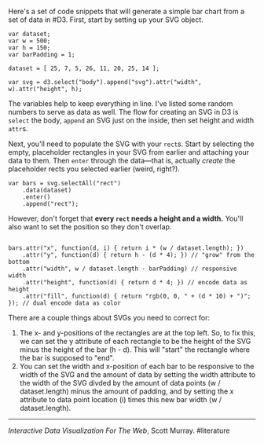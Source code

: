 Here's a set of code snippets that will generate a simple bar chart from a set of data in #D3. First, start by setting up your SVG object.

```
var dataset;
var w = 500;
var h = 150;
var barPadding = 1;

dataset = [ 25, 7, 5, 26, 11, 20, 25, 14 ];

var svg = d3.select("body").append("svg").attr("width", w).attr("height", h); 
```

The variables help to keep everything in line. I've listed some random numbers to serve as data as well. The flow for creating an SVG in D3 is `select` the body, `append` an SVG just on the inside, then set height and width `attr`s.

Next, you'll need to populate the SVG with your `rect`s. Start by selecting the empty, placeholder rectangles in your SVG from earlier and attaching your data to them. Then `enter` through the data—that is, actually *create* the placeholder rects you selected earlier (weird, right?).

```
var bars = svg.selectAll("rect")
	.data(dataset)
	.enter()
	.append("rect");
```

However, don't forget that **every `rect` needs a height and a width.** You'll also want to set the position so they don't overlap.

```

bars.attr("x", function(d, i) { return i * (w / dataset.length); })
	.attr("y", function(d) { return h - (d * 4); }) // "grow" from the bottom
	.attr("width", w / dataset.length - barPadding) // responsive width
	.attr("height", function(d) { return d * 4; }) // encode data as height
	.attr("fill", function(d) { return "rgb(0, 0, " + (d * 10) + ")"; }); // dual encode data as color
```

There are a couple things about SVGs you need to correct for: 

1. The x- and y-positions of the rectangles are at the top left. So, to fix this, we can set the y attribute of each rectangle to be the height of the SVG minus the height of the bar (h - d). This will "start" the rectangle where the bar is supposed to "end".
2. You can set the width and x-position of each bar to be responsive to the width of the SVG and the amount of data by setting the width attribute to the width of the SVG divded by the amount of data points (w / dataset.length) minus the amount of padding, and by setting the x attribute to data point location (i) times this new bar width (w / dataset.length).

---

*Interactive Data Visualization For The Web*, Scott Murray. #literature 